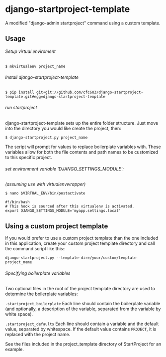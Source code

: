 # django-startproject-template

A modified "django-admin startproject" command using a custom template.

## Usage

###### Setup virtual enviroment
```
$ mkvirtualenv project_name
```

###### Install django-startproject-template
```
$ pip install git+git://github.com/cfc603/django-startproject-template.git#egg=django-startproject-template
```

###### run startproject

django-startproject-template sets up the entire folder structure. Just move into the directory you would like create the project, then:
```
$ django-startproject.py project_name
```
The script will prompt for values to replace boilerplate variables with. These
variables allow for both the file contents and path names to be customized to
this specific project.

###### set environment variable 'DJANGO_SETTINGS_MODULE':

*(assuming use with virtualenvwrapper)*
```
$ nano $VIRTUAL_ENV/bin/postactivate
```
```shell
#!/bin/bash
# This hook is sourced after this virtualenv is activated.
export DJANGO_SETTINGS_MODULE='myapp.settings.local'
```

## Using a custom project template

If you would prefer to use a custom project template than the one included in
this application, create your custom project template directory and call the
command script like this::

    django-startproject.py --template-dir=/your/custom/template project_name

###### Specifying boilerplate variables

Two optional files in the root of the project template directory are used to
determine the boilerplate variables:

``.startproject_boilerplate``
    Each line should contain the boilerplate variable (and optionally, a
    description of the variable, separated from the variable by white space).

``.startproject_defaults``
    Each line should contain a variable and the default value, separated by
    whitespace. If the default value contains ``PROJECT``, it is replaced with
    the project name.

See the files included in the project_template directory of StartProject for
an example.